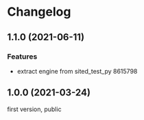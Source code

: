 # Changelog

## 1.1.0 (2021-06-11)

### Features

-   extract engine from sited_test_py 8615798

## 1.0.0 (2021-03-24)

first version, public
